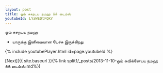 ```yaml
---
layout: post
title: ஓம் சுசறடய நமஹ ௧௧ டைம்ஸ்
youtubeId: LYaWEDtFQKY
---
```

 
 
 ஓம் சுசறடய நமஹ  
 
 -  யாருக்கு இனிமையான பேச்சு இருக்கிறது 
 
  
 
  
 
 
 
 
 
 


{% include youtubePlayer.html id=page.youtubeId %}
 
[Next]({{ site.baseurl }}{% link  split1/_posts/2013-11-10-ஓம் சுவிக்னேயய நமஹ ௧௧ டைம்ஸ்.md%})
 

